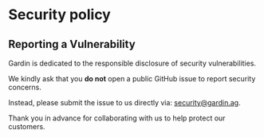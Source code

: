 # Security policy

## Reporting a Vulnerability

Gardin is dedicated to the responsible disclosure of security vulnerabilities.

We kindly ask that you **do not** open a public GitHub issue to report security concerns.

Instead, please submit the issue to us directly via: [security@gardin.ag](mailto:security@gardin.ag).

Thank you in advance for collaborating with us to help protect our customers.
